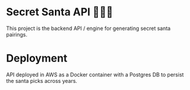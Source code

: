 # Secret Santa API 🎅🏻🎄

This project is the backend API / engine for generating secret santa pairings. 

# Deployment
API deployed in AWS as a Docker container with a Postgres DB to persist the santa picks across years. 
